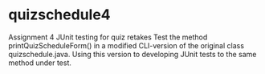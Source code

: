 # quizschedule4
Assignment 4
JUnit testing for quiz retakes 
Test the method printQuizScheduleForm() in a modified CLI-version of the original class quizschedule.java. 
Using this version to developing JUnit tests to the same method under test.
